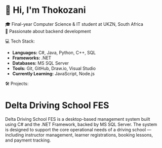 # 👋 Hi, I'm Thokozani

🎓 Final-year Computer Science & IT student at UKZN, South Africa  
🔧 Passionate about backend development

💻 Tech Stack:
- **Languages:** C#, Java, Python, C++, SQL  
- **Frameworks:** .NET  
- **Databases:** MS SQL Server 
- **Tools:** Git, GitHub, Draw.io, Visual Studio
- **Currently Learning:** JavaScript, Node.js  

🛠️ Projects:
# Delta Driving School FES
Delta Driving School FES is a desktop-based management system built using C# and the .NET Framework, backed by MS SQL Server. The system is designed to support the core operational needs of a driving school — including instructor management, learner registrations, booking lessons, and payment tracking.

